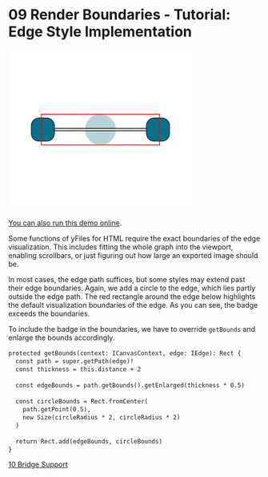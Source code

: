 <!--
 //////////////////////////////////////////////////////////////////////////////
 // @license
 // This file is part of yFiles for HTML.
 // Use is subject to license terms.
 //
 // Copyright (c) by yWorks GmbH, Vor dem Kreuzberg 28,
 // 72070 Tuebingen, Germany. All rights reserved.
 //
 //////////////////////////////////////////////////////////////////////////////
-->
# 09 Render Boundaries - Tutorial: Edge Style Implementation

<img src="../../../doc/demo-thumbnails/tutorial-style-implementation-edge-bounds.webp" alt="demo-thumbnail" height="320"/>

[You can also run this demo online](https://www.yfiles.com/demos/tutorial-style-implementation-edge/09-bounds/).

Some functions of yFiles for HTML require the exact boundaries of the edge visualization. This includes fitting the whole graph into the viewport, enabling scrollbars, or just figuring out how large an exported image should be.

In most cases, the edge path suffices, but some styles may extend past their edge boundaries. Again, we add a circle to the edge, which lies partly outside the edge path. The red rectangle around the edge below highlights the default visualization boundaries of the edge. As you can see, the badge exceeds the boundaries.

To include the badge in the boundaries, we have to override `getBounds` and enlarge the bounds accordingly.

```
protected getBounds(context: ICanvasContext, edge: IEdge): Rect {
  const path = super.getPath(edge)!
  const thickness = this.distance + 2

  const edgeBounds = path.getBounds().getEnlarged(thickness * 0.5)

  const circleBounds = Rect.fromCenter(
    path.getPoint(0.5),
    new Size(circleRadius * 2, circleRadius * 2)
  )

  return Rect.add(edgeBounds, circleBounds)
}
```

[10 Bridge Support](../../tutorial-style-implementation-edge/10-bridge-support/)
